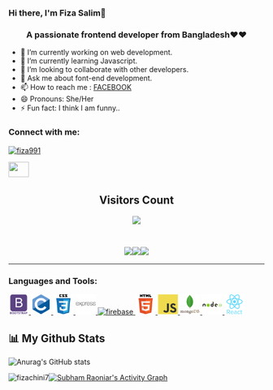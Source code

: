 ### Hi there, I'm Fiza Salim👋


 <h3 align="center">A passionate frontend developer from Bangladesh❤️❤️</h3>

- 🔭 I’m currently working on web development.
- 🌱 I’m currently learning Javascript.
- 👯 I’m looking to collaborate with other developers.
- 💬 Ask me about font-end development.
- 📫 How to reach me :  [FACEBOOK](https://www.facebook.com/profile.php?id=100065867741754)
- 😄 Pronouns: She/Her
- ⚡ Fun fact: I think I am funny..




<h3 align="left">Connect with me:</h3>
<p align="left">
<a href="https://fb.com/fiza991" target="blank"><img align="center" src="https://raw.githubusercontent.com/rahuldkjain/github-profile-readme-generator/master/src/images/icons/Social/facebook.svg" alt="fiza991" height="30" width="40" /></a>

 <a href="https://www.linkedin.com/in/fiza-ahmed-2a4384223/" target="blank"> <img src="https://img.icons8.com/fluency/48/000000/linkedin.png"  height="30" width="40" /></a>
</p>
<div align="center">
<h2 align="centre">Visitors Count</h2>  
<p align="center"><img align="center" src="https://profile-counter.glitch.me/{fizachini7}/count.svg" /></p> 
<br>
</div>
<p align="center">
<img align="" height='120px' src="https://github.com/aryashah2k/aryashah2k/blob/main/assets/Geometric%20White.gif" /><img align="" height='120px' src="https://raw.githubusercontent.com/rodrigograca31/rodrigograca31/master/matrix.svg" /><img align="" height='120px' src="https://github.com/aryashah2k/aryashah2k/blob/main/assets/Geometric%20White.gif" />
</p>
<hr>
<h3 align="left">Languages and Tools:</h3>
<p align="left"> <a href="https://getbootstrap.com" target="_blank"> <img src="https://raw.githubusercontent.com/devicons/devicon/master/icons/bootstrap/bootstrap-plain-wordmark.svg" alt="bootstrap" width="40" height="40"/> </a> <a href="https://www.cprogramming.com/" target="_blank"> <img src="https://raw.githubusercontent.com/devicons/devicon/master/icons/c/c-original.svg" alt="c" width="40" height="40"/> </a> <a href="https://www.w3schools.com/css/" target="_blank"> <img src="https://raw.githubusercontent.com/devicons/devicon/master/icons/css3/css3-original-wordmark.svg" alt="css3" width="40" height="40"/> </a> <a href="https://expressjs.com" target="_blank"> <img src="https://raw.githubusercontent.com/devicons/devicon/master/icons/express/express-original-wordmark.svg" alt="express" width="40" height="40"/> </a> <a href="https://firebase.google.com/" target="_blank"> <img src="https://www.vectorlogo.zone/logos/firebase/firebase-icon.svg" alt="firebase" width="40" height="40"/> </a> <a href="https://www.w3.org/html/" target="_blank"> <img src="https://raw.githubusercontent.com/devicons/devicon/master/icons/html5/html5-original-wordmark.svg" alt="html5" width="40" height="40"/> </a> <a href="https://developer.mozilla.org/en-US/docs/Web/JavaScript" target="_blank"> <img src="https://raw.githubusercontent.com/devicons/devicon/master/icons/javascript/javascript-original.svg" alt="javascript" width="40" height="40"/> </a> <a href="https://www.mongodb.com/" target="_blank"> <img src="https://raw.githubusercontent.com/devicons/devicon/master/icons/mongodb/mongodb-original-wordmark.svg" alt="mongodb" width="40" height="40"/> </a> <a href="https://nodejs.org" target="_blank"> <img src="https://raw.githubusercontent.com/devicons/devicon/master/icons/nodejs/nodejs-original-wordmark.svg" alt="nodejs" width="40" height="40"/> </a> <a href="https://reactjs.org/" target="_blank"> <img src="https://raw.githubusercontent.com/devicons/devicon/master/icons/react/react-original-wordmark.svg" alt="react" width="40" height="40"/> </a> </p>


## 📊 My Github Stats

![Anurag's GitHub stats](https://github-readme-stats.vercel.app/api?username=fizachini7&show_icons=true&theme=cobalt)
<p><img align="left" src="https://github-readme-stats.vercel.app/api/top-langs?username=fizachini7&show_icons=true&locale=en&layout=compact" alt="fizachini7" /></p>
<a href="https://github.com/fizachini7/github-readme-activity-graph"><img alt="Subham Raoniar's Activity Graph" src="https://activity-graph.herokuapp.com/graph?username=fizachini7&bg_color=0D1117&color=5BCDEC&line=5BCDEC&point=FFFFFF&hide_border=true" /></a>
